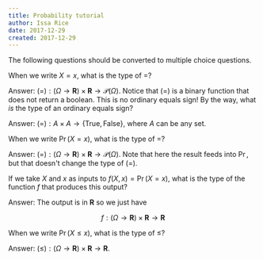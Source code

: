 ```yaml
---
title: Probability tutorial
author: Issa Rice
date: 2017-12-29
created: 2017-12-29
---
```


The following questions should be converted to multiple choice questions.

When we write $X = x$, what is the type of $=$?

Answer: $(=) : (\Omega \to \mathbf R) \times \mathbf R \to \mathcal P (\Omega)$. Notice that $(=)$ is a binary function that does not return a boolean. This is no ordinary equals sign! By the way, what *is* the type of an ordinary equals sign?

Answer: $(=): A \times A \to \{\text{True}, \text{False}\}$, where $A$ can be any set.

When we write $\Pr (X = x)$, what is the type of $=$?

Answer: $(=) : (\Omega \to \mathbf R) \times \mathbf R \to \mathcal P(\Omega)$. Note that here the result feeds into $\Pr$, but that doesn't change the type of $(=)$.

If we take $X$ and $x$ as inputs to $f(X,x) = \Pr(X=x)$, what is the type of the function $f$ that produces this output?

Answer: The output is in $\mathbf R$ so we just have

$$f : (\Omega\to\mathbf R) \times \mathbf R \to \mathbf R$$

When we write $\Pr (X \leq x)$, what is the type of $\leq$?

Answer: $(\leq) : (\Omega \to \mathbf R) \times \mathbf{R} \to \mathbf R$.
